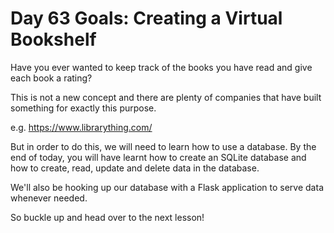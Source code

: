 # Day 63 Goals: Creating a Virtual Bookshelf

Have you ever wanted to keep track of the books you have read and give each book a rating?

This is not a new concept and there are plenty of companies that have built something for exactly this purpose.

e.g. https://www.librarything.com/

But in order to do this, we will need to learn how to use a database. By the end of today, you will have learnt how to create an SQLite database and how to create, read, update and delete data in the database.

We'll also be hooking up our database with a Flask application to serve data whenever needed.

So buckle up and head over to the next lesson!